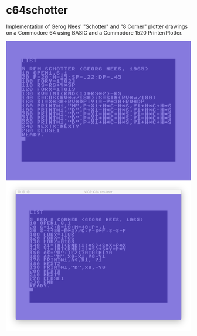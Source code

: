 # c64schotter
Implementation of Gerog Nees' "Schotter" and "8 Corner" plotter drawings on a Commodore 64 using BASIC and a Commodore 1520 Printer/Plotter.

<img src="c64 schotter.png">
<img src="8 corner.png">
